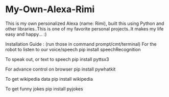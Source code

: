 # My-Own-Alexa-Rimi
This is my own personalized Alexa (name: Rimi), built this using Python  and other libraries..This is one of my favorite personal projects..It makes my life easy and happy... :) 


Installation Guide :
(run those in command prompt/cmt/terminal) For the robot to listen to our voice/speech pip install speechRecognition

To speak out, or text to speech pip install pyttsx3

For advance control on browser pip install pywhatkit

To get wikipedia data pip install wikipedia

To get funny jokes pip install pyjokes
